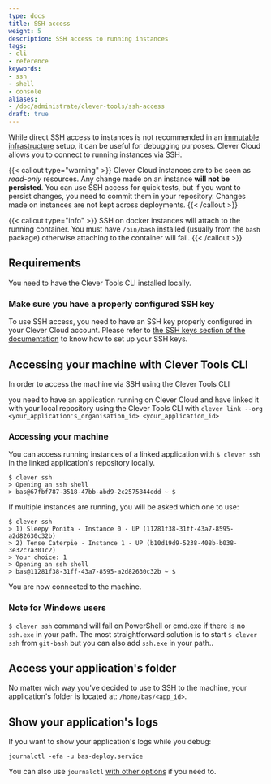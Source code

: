 ```yaml
---
type: docs
title: SSH access
weight: 5
description: SSH access to running instances
tags:
- cli
- reference
keywords:
- ssh
- shell
- console
aliases:
- /doc/administrate/clever-tools/ssh-access
draft: true
---
```


While direct SSH access to instances is not recommended in an [immutable infrastructure](https://boxfuse.com/blog/no-ssh.html) setup, it can be useful for debugging purposes. Clever Cloud allows you to connect to running instances via SSH.

{{< callout type="warning" >}}
Clever Cloud instances are to be seen as *read-only* resources. Any change made on an instance **will not be persisted**. You can use SSH access for quick tests, but if you want to persist changes, you need to commit them in your repository. Changes made on instances are not kept across deployments.
{{< /callout >}}

{{< callout type="info" >}}
SSH on docker instances will attach to the running container. You must have `/bin/bash` installed (usually from the `bash` package) otherwise attaching to the container will fail.
{{< /callout >}}

## Requirements

You need to have the Clever Tools CLI installed locally.

[//]: # (ref "/doc/quickstartclever-tools-intro")

### Make sure you have a properly configured SSH key

To use SSH access, you need to have an SSH key properly configured in your Clever Cloud account. Please refer to [the SSH keys section of the documentation](/developers/doc/account/ssh-keys-management) to know how to set up your SSH keys.

## Accessing your machine with Clever Tools CLI

In order to access the machine via SSH using the Clever Tools CLI

[//]: # (ref "/doc/quickstartclever-tools-intro)

you need to have an application running on Clever Cloud and have linked it with your local repository using the Clever Tools CLI with `clever link --org <your_application's_organisation_id> <your_application_id>`

### Accessing your machine

You can access running instances of a linked application with `$ clever ssh` in the linked application's repository locally.

```shell
$ clever ssh
> Opening an ssh shell
> bas@67fbf787-3518-47bb-abd9-2c2575844edd ~ $
```

If multiple instances are running, you will be asked which one to use:

```shell
$ clever ssh
> 1) Sleepy Ponita - Instance 0 - UP (11281f38-31ff-43a7-8595-a2d82630c32b)
> 2) Tense Caterpie - Instance 1 - UP (b10d19d9-5238-408b-b038-3e32c7a301c2)
> Your choice: 1
> Opening an ssh shell
> bas@11281f38-31ff-43a7-8595-a2d82630c32b ~ $
```

You are now connected to the machine.

### Note for Windows users

`$ clever ssh` command will fail on PowerShell or cmd.exe if there is no `ssh.exe` in your path.
The most straightforward solution is to start `$ clever ssh` from `git-bash` but you can also add `ssh.exe` in your path..

## Access your application's folder

No matter wich way you've decided to use to SSH to the machine, your application's folder is located at: `/home/bas/<app_id>`.

## Show your application's logs

If you want to show your application's logs while you debug:

```shell
journalctl -efa -u bas-deploy.service
```

You can also use `journalctl` [with other options](https://www.commandlinux.com/man-page/man1/journalctl.1.html) if you need to.
